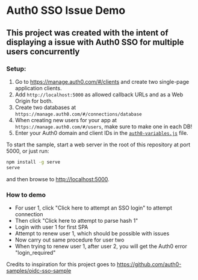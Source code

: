 # Auth0 SSO Issue Demo

## This project was created with the intent of displaying a issue with Auth0 SSO for multiple users concurrently

### Setup:
1. Go to https://manage.auth0.com/#/clients and create two single-page application clients.
2. Add `http://localhost:5000` as allowed callback URLs and as a Web Origin for both.
3. Create two databases at `https://manage.auth0.com/#/connections/database`
4. When creating new users for your app at `https://manage.auth0.com/#/users`, make sure to make one in each DB!
5. Enter your Auth0 domain and client IDs in the [`auth0-variables.js`](/auth0-variables.js) file.

To start the sample, start a web server in the root of this repository at port 5000, or just run:

```sh
npm install -g serve
serve
```

and then browse to [http://localhost:5000](http://localhost:5000).

### How to demo
  - For user 1, click "Click here to attempt an SSO login" to attempt connection
  - Then click "Click here to attempt to parse hash 1"
  - Login with user 1 for first SPA
  - Attempt to renew user 1, which should be possible with issues
  - Now carry out same procedure for user two
  - When trying to renew user 1, after user 2, you will get the Auth0 error "login_required"
  
Credits to inspiration for this project goes to https://github.com/auth0-samples/oidc-sso-sample
